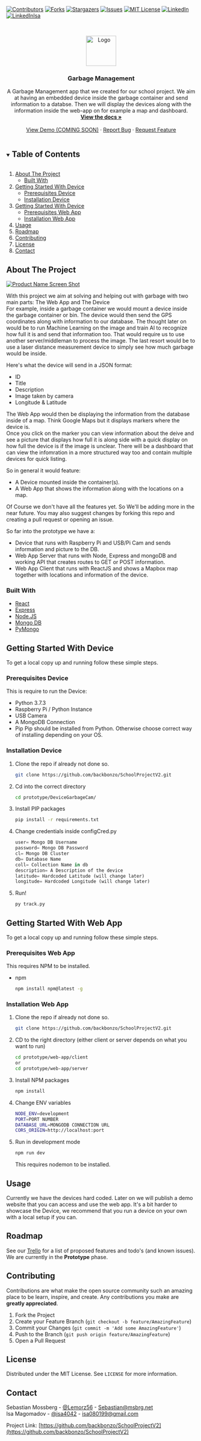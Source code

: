 <!-- # Garbage Management

This is a repository for a group project we're making in school. 
This is our [Trello](https://trello.com/b/XL7BJNWe/school-project-v2) board for managment.
-->
<!-- PROJECT SHIELDS -->
<!--
*** I'm using markdown "reference style" links for readability.
*** Reference links are enclosed in brackets [ ] instead of parentheses ( ).
*** See the bottom of this document for the declaration of the reference variables
*** for contributors-url, forks-url, etc. This is an optional, concise syntax you may use.
*** https://www.markdownguide.org/basic-syntax/#reference-style-links
-->
[![Contributors][contributors-shield]][contributors-url]
[![Forks][forks-shield]][forks-url]
[![Stargazers][stars-shield]][stars-url]
[![Issues][issues-shield]][issues-url]
[![MIT License][license-shield]][license-url]
[![LinkedIn][linkedin-shield]][linkedin-url]
[![LinkedInIsa][linkedin-shield-isa]][linkedin-url-isa]



<!-- PROJECT LOGO -->
<br />
<p align="center">
  <a href="https://github.com/backbonzo/SchoolProjectV2">
    <img src="images/logo.png" alt="Logo" width="80" height="80">
  </a>

  <h3 align="center">Garbage Management</h3>

  <p align="center">
    A Garbage Management app that we created for our school project. We aim at having an embedded device inside the garbage container and send information to a databse.
	Then we will display the devices along with the information inside the web-app on for example a map and dashboard.
    <br />
    <a href="https://github.com/backbonzo/SchoolProjectV2"><strong>View the docs »</strong></a>
    <br />
    <br />
    <a href="https://github.com/backbonzo/SchoolProjectV2">View Demo (COMING SOON)</a>
    ·
    <a href="https://github.com/backbonzo/SchoolProjectV2/issues">Report Bug</a>
    ·
    <a href="https://github.com/backbonzo/SchoolProjectV2/issues">Request Feature</a>
  </p>
</p>



<!-- TABLE OF CONTENTS -->
<details open="open">
  <summary><h2 style="display: inline-block">Table of Contents</h2></summary>
  <ol>
    <li>
      <a href="#about-the-project">About The Project</a>
      <ul>
        <li><a href="#built-with">Built With</a></li>
      </ul>
    </li>
    <li>
      <a href="#getting-started-with-device">Getting Started With Device</a>
      <ul>
        <li><a href="#prerequisites-device">Prerequisites Device</a></li>
        <li><a href="#installation-device">Installation Device</a></li>
      </ul>
    </li>
    <li>
      <a href="#getting-started-with-device">Getting Started With Device</a>
      <ul>
		    <li><a href="#prerequisites-web-app">Prerequisites Web App</a></li>
		    <li><a href="#installation-web-app">Installation Web App</a></li>
      </ul>
    </li>
    <li><a href="#usage">Usage</a></li>
    <li><a href="#roadmap">Roadmap</a></li>
    <li><a href="#contributing">Contributing</a></li>
    <li><a href="#license">License</a></li>
    <li><a href="#contact">Contact</a></li>
    <!-- <li><a href="#acknowledgements">Acknowledgements</a></li> -->
  </ol>
</details>



<!-- ABOUT THE PROJECT -->
## About The Project

[![Product Name Screen Shot][product-screenshot]](https://example.com)

With this project we aim at solving and helping out with garbage with two main parts: The Web App and The Device <br />
For example, inside a garbage container we would mount a device inside the garbage container or bin. The device would then send the GPS coordinates along with information to our database.
The thought later on would be to run Machine Learning on the image and train AI to recognize how full it is and send that information too. That would require us to use another server/middleman to process the image. 
The last resort would be to use a laser distance measurement device to simply see how much garbage would be inside.

Here's what the device will send in a JSON format:
* ID
* Title
* Description
* Image taken by camera
* Longitude & Latitude

The Web App would then be displaying the information from the database inside of a map. Think Google Maps but it displays markers where the device is. <br />
Once you click on the marker you can view information about the deive and see a picture that displays how full it is along side with a quick display on how full the device is if the image is unclear.
There will be a dashboard that can view the infomration in a more structured way too and contain multiple devices for quick listing.

So in general it would feature:
* A Device mounted inside the container(s).
* A Web App that shows the information along with the locations on a map.

Of Course we don't have all the features yet. So We'll be adding more in the near future. You may also suggest changes by forking this repo and creating a pull request or opening an issue.

So far into the prototype we have a:
* Device that runs with Raspberry Pi and USB/Pi Cam and sends information and picture to the DB.
* Web App Server that runs with Node, Express and mongoDB and working API that creates routes to GET or POST information.
* Web App Client that runs with ReactJS and shows a Mapbox map together with locations and information of the device.

### Built With

* [React](https://reactjs.org)
* [Express](https://expressjs.com)
* [Node.JS](https://nodejs.org/en/)
* [Mongo DB](https://nodejs.org/en/)
* [PyMongo](https://github.com/mongodb/mongo-python-driver)


<!-- GETTING STARTED DEVICE -->
## Getting Started With Device

To get a local copy up and running follow these simple steps.

### Prerequisites Device

This is require to run the Device:
* Python 3.7.3
* Raspberry Pi / Python Instance
* USB Camera
* A MongoDB Connection
* Pip
Pip should be installed from Python. Otherwise choose correct way of installing depending on your OS.


### Installation Device

1. Clone the repo if already not done so.
   ```sh
   git clone https://github.com/backbonzo/SchoolProjectV2.git
   ```
2. Cd into the correct directory
   ```sh
   cd prototype/DeviceGarbageCam/
   ```
3. Install PIP packages
   ```sh
   pip install -r requirements.txt
   ```
4. Change credentials inside configCred.py
   ```python
   user= Mongo DB Username
   password= Mongo DB Password
   cl= Mongo DB Cluster
   db= Database Name
   coll= Collection Name in db
   description= A Description of the device
   latitude= Hardcoded Latitude (will change later)
   longitude= Hardcoded Longitude (will change later)
   ```
5. Run!
   ```sh
   py track.py
   ```

<!-- GETTING STARTED WEBAPP -->
## Getting Started With Web App

To get a local copy up and running follow these simple steps.

### Prerequisites Web App

This requires NPM to be installed.
* npm
  ```sh
  npm install npm@latest -g
  ```

### Installation Web App

1. Clone the repo if already not done so.
   ```sh
   git clone https://github.com/backbonzo/SchoolProjectV2.git
   ```
2. CD to the right directory (either client or server depends on what you want to run)
   ```sh
   cd prototype/web-app/client
   or
   cd prototype/web-app/server
   ```
   
3. Install NPM packages
   ```sh
   npm install
   ```
   
5. Change ENV variables
   ```sh
   NODE_ENV=development
   PORT=PORT NUMBER
   DATABASE_URL=MONGODB CONNECTION URL
   CORS_ORIGIN=http://localhost:port
   ```
   
6. Run in development mode
   ```sh
   npm run dev
   ```
   This requires nodemon to be installed.



<!-- USAGE EXAMPLES -->
## Usage
<!--
Use this space to show useful examples of how a project can be used. Additional screenshots, code examples and demos work well in this space. You may also link to more resources.
-->
Currently we have the devices hard coded. Later on we will publish a demo website that you can access and use the web app.
It's a bit harder to showcase the Device, we recommend that you run a device on your own with a local setup if you can.

<!-- _For more examples, please refer to the [Documentation](https://example.com)_ -->



<!-- ROADMAP -->
## Roadmap

See our [Trello](https://trello.com/b/XL7BJNWe/school-project-v2) for a list of proposed features and todo's (and known issues).
We are currently in the <strong>Prototype</strong> phase.
<!-- See the [open issues](https://github.com/backbonzo/SchoolProjectV2/issues) for a list of proposed features (and known issues). -->



<!-- CONTRIBUTING -->
## Contributing

Contributions are what make the open source community such an amazing place to be learn, inspire, and create. Any contributions you make are **greatly appreciated**.

1. Fork the Project
2. Create your Feature Branch (`git checkout -b feature/AmazingFeature`)
3. Commit your Changes (`git commit -m 'Add some AmazingFeature'`)
4. Push to the Branch (`git push origin feature/AmazingFeature`)
5. Open a Pull Request



<!-- LICENSE -->
## License

Distributed under the MIT License. See `LICENSE` for more information.



<!-- CONTACT -->
## Contact

Sebastian Mossberg - [@Lemorz56](https://twitter.com/Lemorz56) - Sebastian@msbrg.net
<br />
Isa Magomadov - [@isa4042](https://twitter.com/isa4042) - isa080199@gmail.com

Project Link: [https://github.com/backbonzo/SchoolProjectV2](https://github.com/backbonzo/SchoolProjectV2)



<!-- ACKNOWLEDGEMENTS 
## Acknowledgements

* [](https://www.webfx.com/tools/emoji-cheat-sheet/)
* []()
* []()
-->

<!-- MARKDOWN LINKS & IMAGES -->
<!-- https://www.markdownguide.org/basic-syntax/#reference-style-links -->
[contributors-shield]: https://img.shields.io/github/contributors/Backbonzo/SchoolProjectV2?style=for-the-badge
[contributors-url]: https://github.com/backbonzo/SchoolProjectV2/graphs/contributors

[forks-shield]: https://img.shields.io/github/forks/backbonzo/SchoolProjectV2?style=for-the-badge
[forks-url]: https://github.com/backbonzo/repo/network/members

[stars-shield]: https://img.shields.io/github/stars/backbonzo/SchoolProjectV2?style=for-the-badge
[stars-url]: https://github.com/backbonzo/SchoolProjectV2/stargazers

[issues-shield]: https://img.shields.io/github/issues/backbonzo/SchoolProjectV2?style=for-the-badge
[issues-url]: https://github.com/backbonzo/SchoolProjectV2/issues

[license-shield]: https://img.shields.io/github/license/backbonzo/SchoolProjectV2?style=for-the-badge
[license-url]: https://github.com/backbonzo/SchoolProjectV2/blob/master/LICENSE.txt

[linkedin-shield]: https://img.shields.io/badge/-LinkedIn-black.svg?style=for-the-badge&logo=linkedin&colorB=555
[linkedin-url]: https://linkedin.com/in/msbrg
[linkedin-shield-isa]: https://img.shields.io/badge/-LinkedIn-black.svg?style=for-the-badge&logo=linkedin&colorB=555
[linkedin-url-isa]: https://linkedin.com/in/isa-m-6055b6194

[product-screenshot]: images/screenshotPLACEHOLDER.png
